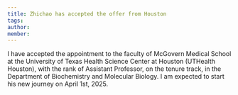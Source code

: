 ```yaml
---
title: Zhichao has accepted the offer from Houston
tags:
author: 
member: 
---
```


I have accepted the appointment to the faculty of McGovern Medical School at the University of Texas Health Science Center at Houston (UTHealth Houston), with the rank of Assistant Professor, on the tenure track, in the Department of Biochemistry and Molecular Biology. I am expected to start his new journey on April 1st, 2025.
